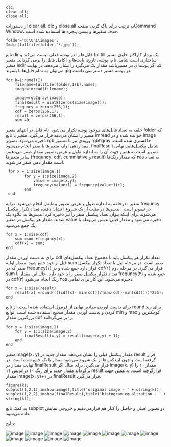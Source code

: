 ```
clc;
clear all;
close all;
```
از دستورات clear all، clc و close all  به ترتیب برای پاک کردن صفحهCommand Window، حذف متغیرها و بستن پنجره ها استفاده شده است.
```
folder='D:\Uni\images';
I=dir(fullfile(folder,'*.jpg'));
```
تابع dir فایل‌ها را در پوشه فعلی لیست می‌کند و fullfill یک بردار کاراکتر حاوی مسیر کامل فایل را برمی گرداند. متغیر I ساختاری است شامل نام، پوشه، تاریخ، بایت‌ها و متغیر isdir که اگر پوشه‌ای در مسیرباشد مقدار یک می‌گیرد را نشان می‌دهد. در نهایت می‌توان به تمام فایل‌ها با پسوند jpg در پوشه مسیر دسترسی داشت.
```
for k=1:numel(I)
    filename=fullfile(folder,I(k).name);
    image=imread(filename);
     
    image=rgb2gray(image); 
    finalResult = uint8(zeros(size(image)));
    frequncy = zeros(256,1);
    cdf = zeros(256,1);
    result = zeros(256,1);
    sum =0;
```
حلقه به تعداد فایل‌های موجود پوشه تکرار می‌شود. نام فایل در انتهای متغیر folder که مسیر را نشان می‌دهد قرار می‌گیرد. متغیر با تابع imread خوانده شده و در image ذخیره می‌شود. تصویر rgb ورودی نیز با دستور rgb۲gray خاکستری شده است. مقداردهی اولیه متغیر‌ها با صفر انجام می‌شود. finalResult شامل پیکسل‌هایی نهایی تصویر است به همین جهت آن را به اندازه طول و عرض تصویر مقدار صفر می‌دهیم. سایر متغیر‌ها (frequncy، cdf، cummlative و result) به تعداد ۲۵۵ که مقدار رنگ‌ها است مقدار دهی صفر می‌شوند.

```
 for x = 1:size(image,1)
        for y = 1:size(image,2)
            value = image(x,y);
            frequncy(value+1) = frequncy(value+1)+1;
        end
 end
```
درحلقه به اندازه طول و عرض تصویر پیمایش انجام می‌شود. درایه i متغیر frequncy نشان دهنده تعداد تکرار پیکسل i در تصویر است. ‌اندیس‌ها در متلب از یک شروع می‌شوند برای اینکه بتوان تعداد پیکسل صفر را نیز ذخیره کرد‌ اندیس‌ها به علاوه یک شدند. مقدار هر پیکسل در متغیر value ذخیره می‌شود و مقدار قبلی‌اندیس مربوطه با یک جمع می‌شود.
```
for x = 1:size(cdf)
    sum =sum +frequncy(x);
    cdf(x) = sum;
end
```
برای به دست اوردن مقدار cdf تعداد تکرار هر پیکسل باید با مجموع تعداد پیکسل‌های قبل از خود جمع شود. مقدار اولیه sum صفر است. در مرحله اول با تعداد تکرار پیکسل صفر که در frequncy(۱) قرار دارد جمع شده و در cdf(۱) قرار می‌گیرد. در مرحله دوم sum تعداد تکرار پیکسل صفر را با خود دارد. حال این مقدار با frequncy(۲) جمع شده و در cdf(۲) ذخیره می‌شود. این کار برای تمامی ۲۵۵ رنگ انجام می‌شود.
```
for x = 1:size(result)
    result(x) =round((((cdf(x)- min(cdf))/(max(cdf)-min(cdf))))*255);
end
```
برای بدست اوردن مقادیر نهایی از فرمول استفاده شده است. از تابع round برای رند کردن و بدست اوردن مقدار صحیح استفاده شده است. توابع min و max کوچکترین و بزرگترین مقدار cdf را بر می‌گردانند.
```
for x = 1:size(image,1)
    for y = 1:1:size(image,2)
        finalResult(x,y) = result(image(x,y) + 1);
    end
end
```
متغیرimage(x، y) مقدار پیکسل قبلی را نشان می‌دهد. مقدار جدید در result قرار گرفته است و چون ایندکس‌ها از یک شروع می‌شود مقدار با یک جمع شده است. در نهایت مقدار در finalResult قرار می‌گیرد. برای مثال اگر image(x، y) مقدار ۱۰ را برگرداند مقدار جدید برای رنگ ۱۰ در‌اندیس ۱۱ result قرارگرفته است. به همین جهت مقدار image(x، y)+۱ در finalResult قرار می‌گیرد.
```
figure(k);                 
subplot(1,2,1),imshow(image),title('original image - ' + string(k));
subplot(1,2,2),imshow(finalResult),title('histogram equalization - ' + string(k));
```
به کمک تابع subplot دو تصویر اصلی و حاصل را کنار هم قرارمی‌دهیم و خروجی نمایش داده می‌شود.

نتایج:


![image](https://github.com/semnan-university-ai/image-processing-class-002/blob/main/exercises/fvatani/12/1.png)
![image](https://github.com/semnan-university-ai/image-processing-class-002/blob/main/exercises/fvatani/12/2.png)
![image](https://github.com/semnan-university-ai/image-processing-class-002/blob/main/exercises/fvatani/12/3.png)
![image](https://github.com/semnan-university-ai/image-processing-class-002/blob/main/exercises/fvatani/12/4.png)
![image](https://github.com/semnan-university-ai/image-processing-class-002/blob/main/exercises/fvatani/12/5.png)
![image](https://github.com/semnan-university-ai/image-processing-class-002/blob/main/exercises/fvatani/12/6.png)
![image](https://github.com/semnan-university-ai/image-processing-class-002/blob/main/exercises/fvatani/12/7.png)
![image](https://github.com/semnan-university-ai/image-processing-class-002/blob/main/exercises/fvatani/12/8.png)
![image](https://github.com/semnan-university-ai/image-processing-class-002/blob/main/exercises/fvatani/12/9.png)
![image](https://github.com/semnan-university-ai/image-processing-class-002/blob/main/exercises/fvatani/12/10.png)
![image](https://github.com/semnan-university-ai/image-processing-class-002/blob/main/exercises/fvatani/12/11.png)
![image](https://github.com/semnan-university-ai/image-processing-class-002/blob/main/exercises/fvatani/12/12.png)
